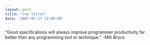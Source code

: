 ```yaml
---
layout: post
title: "(no title)"
date: '2007-07-17 12:08:00'
---
```


"Good specifications will always improve programmer productivity far better than any programming tool or technique." -Milt Bryce<br>